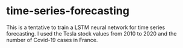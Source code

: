 # time-series-forecasting
This is a tentative to train a LSTM neural network for time series forecasting. I used the Tesla stock values from 2010 to 2020 and the number of Covid-19 cases in France.
